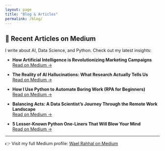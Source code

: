 ```yaml
---
layout: page
title: "Blog & Articles"
permalink: /blog/
---
```


## 📝 Recent Articles on Medium

I write about AI, Data Science, and Python. Check out my latest insights:

- **How Artificial Intelligence is Revolutionizing Marketing Campaigns**  
  [Read on Medium →](https://medium.com/@waelr1985/how-artificial-intelligence-is-revolutionizing-marketing-campaigns-implications-in-python-ba677490f646)

- **The Reality of AI Hallucinations: What Research Actually Tells Us**  
  [Read on Medium →](https://medium.com/@waelr1985/the-reality-of-ai-hallucinations-what-research-actually-tells-us-d4d71bd33876)

- **How I Use Python to Automate Boring Work (RPA for Beginners)**  
  [Read on Medium →](https://medium.com/@waelr1985/how-i-use-python-to-automate-boring-work-rpa-for-beginners-0796ae0b895f)

- **Balancing Acts: A Data Scientist’s Journey Through the Remote Work Landscape**  
  [Read on Medium →](https://medium.com/@waelr1985/balancing-acts-a-data-scientists-journey-through-the-remote-work-landscape-6e2e2335b1d2)

- **5 Lesser-Known Python One-Liners That Will Blow Your Mind**  
  [Read on Medium →](https://medium.com/@waelr1985/5-lesser-known-python-one-liners-that-will-blow-your-mind-c9042b251224)

---

👉 Visit my full Medium profile: [Wael Rahhal on Medium](https://medium.com/me/stories/public)
